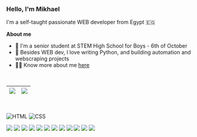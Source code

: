 <!-- - 👋 Hi, I’m @MikhaelMounay. A senior at STEM High School for Boys - 6th of October
- 👀 I’m interested in Computer Science (mostly Web Development and Software Engineering)
- 🌱 I’m currently learning JS frameworks (Vue JS & Nuxt JS) / Machine Learning
- 📫 You can to reach me on [email](mailto:mikhaelmounay@gmail.com) / [facebook](https://www.facebook.com/mikhael.mounay.75) -->
<!-- - 💞️ I’m looking to collaborate on ... -->

<!---
MikhaelMounay/MikhaelMounay is a ✨ special ✨ repository because its `README.md` (this file) appears on your GitHub profile.
You can click the Preview link to take a look at your changes.
--->

### Hello, I'm Mikhael

I'm a self-taught passionate WEB developer from Egypt :egypt:

**About me**
 - :school: I'm a senior student at STEM High School for Boys - 6th of October
 - :snake: Besides WEB dev, I love writing Python, and building automation and webscraping projects
 - :raising_hand_man: Know more about me [here](https://mikhaelrais.me/)



<br>

| <a href="https://github.com/anuraghazra/github-readme-stats"><img align="center" src="https://github-readme-stats.vercel.app/api?username=MikhaelMounay&show_icons=true&theme=transparent&hide_border=true" /></a> | <a href="https://github.com/MikhaelMounay?tab=repositories"><img align="center" src="https://github-readme-stats.vercel.app/api/top-langs/?username=MikhaelMounay&layout=compact&show_icons=true&theme=transparent&hide_border=true" /></a> |
| ------------- | ------------- |

<br>

![HTML](https://img.shields.io/badge/-HTML-E34F26?logo=HTML5&logoColor=white&style=flat)
![CSS](https://img.shields.io/badge/-CSS-1572B6?logo=CSS3&logoColor=white&style=flat)

<img src="https://img.shields.io/badge/-HTML-E34F26?logo=HTML5&logoColor=white&style=flat">
<img src="https://img.shields.io/badge/-CSS-1572B6?logo=CSS3&logoColor=white&style=flat">
<img src="https://img.shields.io/badge/-JavaScript-F7DF1E?logo=JavaScript&logoColor=white&style=flat">
<img src="https://img.shields.io/badge/-Node.js-339933?logo=Node.js&logoColor=white&style=flat">
<img src="https://img.shields.io/badge/-Sass-CC6699?logo=Sass&logoColor=white&style=flat">
<img src="https://img.shields.io/badge/-Vue.js-4FC08D?logo=Vue.js&logoColor=white&style=flat">

<img src="https://img.shields.io/badge/-Kotlin-7F52FF?logo=Kotlin&logoColor=white&style=flat">
<img src="https://img.shields.io/badge/-Android-3DDC84?logo=Android&logoColor=white&style=flat">
<img src="https://img.shields.io/badge/-Dart-0175C2?logo=Dart&logoColor=white&style=flat">
<img src="https://img.shields.io/badge/-Flutter-02569B?logo=Flutter&logoColor=white&style=flat">

<img src="https://img.shields.io/badge/-Python-3776AB?logo=Python&logoColor=white&style=flat">
<img src="https://img.shields.io/badge/-C++-00599C?logo=C++&logoColor=white&style=flat">
